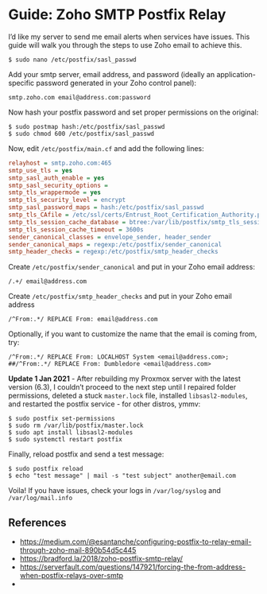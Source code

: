 
# Guide: Zoho SMTP Postfix Relay

I’d like my server to send me email alerts when services have issues. This guide will walk you through the steps to use Zoho email to achieve this.

```shell
$ sudo nano /etc/postfix/sasl_passwd
```

Add your smtp server, email address, and password (ideally an application-specific password generated in your Zoho control panel):

```shell
smtp.zoho.com email@address.com:password
```

Now hash your postfix password and set proper permissions on the original:

```shell
$ sudo postmap hash:/etc/postfix/sasl_passwd
$ sudo chmod 600 /etc/postfix/sasl_passwd
```

Now, edit `/etc/postfix/main.cf` and add the following lines:

```ini
relayhost = smtp.zoho.com:465
smtp_use_tls = yes
smtp_sasl_auth_enable = yes
smtp_sasl_security_options =
smtp_tls_wrappermode = yes
smtp_tls_security_level = encrypt
smtp_sasl_password_maps = hash:/etc/postfix/sasl_passwd
smtp_tls_CAfile = /etc/ssl/certs/Entrust_Root_Certification_Authority.pem
smtp_tls_session_cache_database = btree:/var/lib/postfix/smtp_tls_session_cache
smtp_tls_session_cache_timeout = 3600s
sender_canonical_classes = envelope_sender, header_sender
sender_canonical_maps = regexp:/etc/postfix/sender_canonical
smtp_header_checks = regexp:/etc/postfix/smtp_header_checks
```

Create `/etc/postfix/sender_canonical` and put in your Zoho email address:

```shell
/.+/ email@address.com
```

Create `/etc/postfix/smtp_header_checks` and put in your Zoho email address

```
/^From:.*/ REPLACE From: email@address.com
```

Optionally, if you want to customize the name that the email is coming from, try:

```
/^From:.*/ REPLACE From: LOCALHOST System <email@address.com>;
##/^From:.*/ REPLACE From: Dumbledore <email@address.com>
```

**Update 1 Jan 2021** - After rebuilding my Proxmox server with the latest version (6.3), I couldn’t proceed to the next step until I repaired folder permissions, deleted a stuck `master.lock` file, installed `libsasl2-modules`, and restarted the postfix service - for other distros, ymmv:

```shell
$ sudo postfix set-permissions
$ sudo rm /var/lib/postfix/master.lock
$ sudo apt install libsasl2-modules
$ sudo systemctl restart postfix
```

Finally, reload postfix and send a test message:

```shell
$ sudo postfix reload
$ echo "test message" | mail -s "test subject" another@email.com
```

Voila! If you have issues, check your logs in `/var/log/syslog` and `/var/log/mail.info`

## References

- https://medium.com/@esantanche/configuring-postfix-to-relay-email-through-zoho-mail-890b54d5c445
- https://bradford.la/2018/zoho-postfix-smtp-relay/
- https://serverfault.com/questions/147921/forcing-the-from-address-when-postfix-relays-over-smtp
- 

